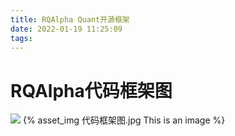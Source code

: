 ```yaml
---
title: RQAlpha Quant开源框架
date: 2022-01-19 11:25:09
tags:
---
```


# RQAlpha代码框架图
![](代码框架图.png)
{% asset_img 代码框架图.jpg This is an image %}
